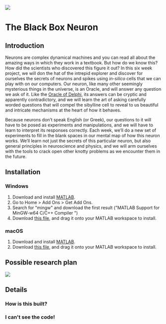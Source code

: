 ![](https://user-images.githubusercontent.com/6005346/110253783-26393680-7f5a-11eb-90f9-9fe4ddd8aca9.png)

# The Black Box Neuron

## Introduction 

Neurons are complex dynamical machines and you can read all about the amazing ways in which they work in a textbook. 
But how do we know this? How did the scientists who discovered this figure it out? 
In this six week project, we will don the hat of the intrepid explorer and discover for ourselves the secrets of neurons and spikes using 
*in-silico* cells that we can play with on our computers. 
Our neuron, like many other seemingly mysterious things in the universe, is an Oracle, and will answer any question we ask of it. 
Like the [Oracle of Delphi](https://en.wikipedia.org/wiki/Oracle), its answers can be cryptic and apparently contradictory, 
and we will learn the art of asking carefully worded questions that will compel the sibylline cell to reveal
to us beautiful and intricate mechanisms at the heart of how it behaves.


Because neurons don’t speak English (or Greek), our questions to it will have to be posed as experiments and manipulations, 
and we will have to learn to interpret its responses correctly. 
Each week, we’ll do a new set of experiments to fill in the blank spaces in our mental map of how this neuron works. 
We’ll learn not just the secrets of this particular neuron, but also general principles in neuroscience and physics, 
and we will arm ourselves with the tools to crack open other knotty problems as we encounter them in the future.


## Installation


### Windows

1. Download and install [MATLAB](https://www.mathworks.com/products/matlab.html).
2. Go to Home > Add Ons > Get Add Ons. 
4. Search for "mingw" and download the first result ("MATLAB Support for MinGW-w64 C/C++ Compiler ")
5. Download [this file](), and drag it onto your MATLAB workspace to install. 

### macOS

1. Download and install [MATLAB](https://www.mathworks.com/products/matlab.html).
5. Download [this file](), and drag it onto your MATLAB workspace to install. 


## Possible research plan

![](https://user-images.githubusercontent.com/6005346/110253657-85e31200-7f59-11eb-8872-59b41f73033c.png)



## Details

### How is this built?

### I can't see the code! 
